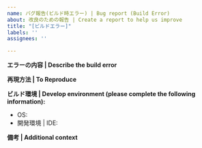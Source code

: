 ```yaml
---
name: バグ報告(ビルド時エラー) | Bug report (Build Error)
about: 改良のための報告 | Create a report to help us improve
title: "[ビルドエラー]"
labels: ''
assignees: ''

---
```


**エラーの内容 | Describe the build error**

**再現方法 | To Reproduce**

**ビルド環境 | Develop environment (please complete the following information):**
 - OS:
 - 開発環境 | IDE:

**備考 | Additional context**
